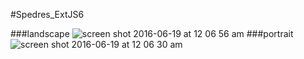 #Spedres_ExtJS6

###landscape
![screen shot 2016-06-19 at 12 06 56 am](https://cloud.githubusercontent.com/assets/20017500/16173678/d72a4076-35b1-11e6-8ebb-e299ed98d6bf.png)
###portrait
![screen shot 2016-06-19 at 12 06 30 am](https://cloud.githubusercontent.com/assets/20017500/16173679/d92c347e-35b1-11e6-995e-4dc2e7b3aeb5.png)
